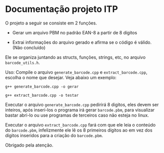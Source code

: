 
# Documentação projeto ITP

O projeto a seguir se consiste em 2 funções.

   - Gerar um arquivo PBM no padrão EAN-8 a partir de 8 dígitos

   - Extrai informações do arquivo gerado e afirma se o código é válido. (Não concluído)

Ele se organiza juntando as structs, funções, strings, etc, no arquivo ``barcode_utils.h``.


Uso: Compile o arquivo ``generate_barcode.cpp`` e ``extract_barcode.cpp``, escolha o nome que desejar. Veja abaixo um exemplo:
```
g++ generate_barcode.cpp -o gerar

g++ extract_barcode.cpp -o testar

```
Executar o arquivo ``generate_barcode.cpp`` pedirirá 8 digitos, eles devem ser inteiros, após inseri-los o programa irá gerar ``barcode.pbm``, para visualizar bastar abri-lo ou use programas de terceiros caso não esteja no linux.

Executar o arquivo ``extract_barcode.cpp`` fará com que ele leia o conteúdo do ``barcode.pbm``, infelizmente ele lê os 8 primeiros dígitos ao em vez dos dígitos inseridos para a criação do ``barcode.pbm``.


Obrigado pela atenção.
